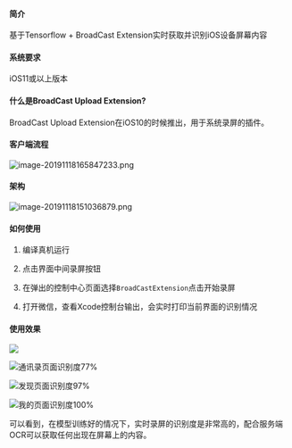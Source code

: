 #### 简介

基于Tensorflow + BroadCast Extension实时获取并识别iOS设备屏幕内容



#### 系统要求

iOS11或以上版本



#### 什么是BroadCast Upload Extension?

BroadCast Upload Extension在iOS10的时候推出，用于系统录屏的插件。



#### 客户端流程

![image-20191118165847233.png](https://upload-images.jianshu.io/upload_images/688404-76322d0ab91f6caf.png?imageMogr2/auto-orient/strip%7CimageView2/2/w/1240)

#### 架构

![image-20191118151036879.png](https://upload-images.jianshu.io/upload_images/688404-36556c48fd3bb9ff.png?imageMogr2/auto-orient/strip%7CimageView2/2/w/1240)

#### 如何使用

1. 编译真机运行

2. 点击界面中间录屏按钮

3. 在弹出的控制中心页面选择`BroadCastExtension`点击开始录屏

4. 打开微信，查看Xcode控制台输出，会实时打印当前界面的识别情况

   

#### 使用效果

![](https://user-gold-cdn.xitu.io/2019/11/20/16e892447b56f552?w=480&h=313&f=gif&s=5177059)

![通讯录页面识别度77%](https://user-gold-cdn.xitu.io/2019/11/20/16e8922645120857?w=1000&h=831&f=jpeg&s=127127)

![发现页面识别度97%](https://user-gold-cdn.xitu.io/2019/11/20/16e89226709b18d1?w=1000&h=722&f=jpeg&s=102135)

![我的页面识别度100%](https://user-gold-cdn.xitu.io/2019/11/20/16e89226708dab49?w=1000&h=765&f=jpeg&s=119358)

可以看到，在模型训练好的情况下，实时录屏的识别度是非常高的，配合服务端OCR可以获取任何出现在屏幕上的内容。

